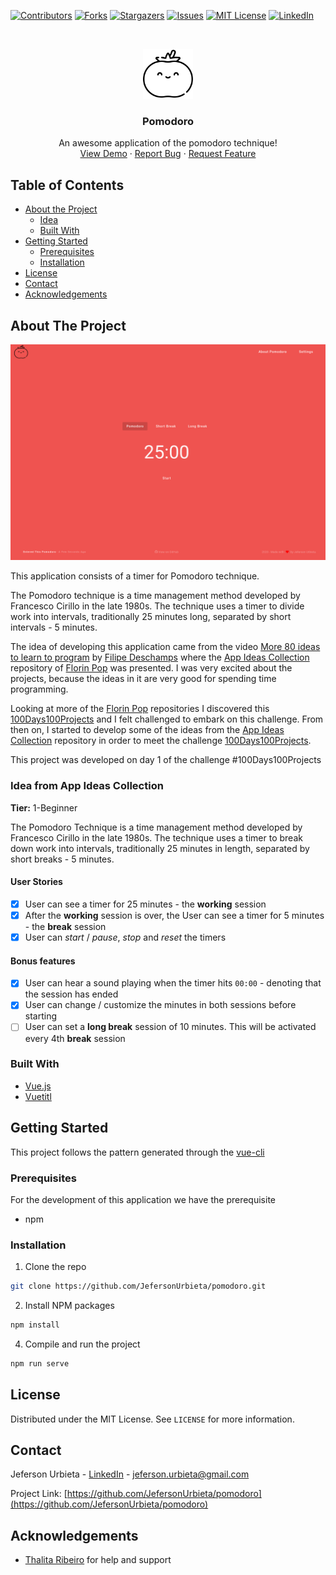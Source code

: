 <!-- PROJECT SHIELDS -->
<!--
*** I'm using markdown "reference style" links for readability.
*** Reference links are enclosed in brackets [ ] instead of parentheses ( ).
*** See the bottom of this document for the declaration of the reference variables
*** for contributors-url, forks-url, etc. This is an optional, concise syntax you may use.
*** https://www.markdownguide.org/basic-syntax/#reference-style-links
-->
[![Contributors][contributors-shield]][contributors-url]
[![Forks][forks-shield]][forks-url]
[![Stargazers][stars-shield]][stars-url]
[![Issues][issues-shield]][issues-url]
[![MIT License][license-shield]][license-url]
[![LinkedIn][linkedin-shield]][linkedin-url]


<!-- PROJECT LOGO -->
<br />
<p align="center">
  <a href="https://github.com/JefersonUrbieta/pomodoro">
    <img src="images/logo.svg" alt="Logo" width="80" height="80">
  </a>

  <h3 align="center">Pomodoro</h3>

  <p align="center">
    An awesome application of the pomodoro technique!
    <br />
    <a href="https://jefersonurbieta.github.io/pomodoro">View Demo</a>
    ·
    <a href="https://github.com/JefersonUrbieta/pomodoro/issues">Report Bug</a>
    ·
    <a href="https://github.com/JefersonUrbieta/pomodoro/issues">Request Feature</a>
  </p>
</p>

<!-- TABLE OF CONTENTS -->
## Table of Contents

* [About the Project](#about-the-project)
  * [Idea](#idea-from-app-ideas-collection)
  * [Built With](#built-with)
* [Getting Started](#getting-started)
  * [Prerequisites](#prerequisites)
  * [Installation](#installation)
* [License](#license)
* [Contact](#contact)
* [Acknowledgements](#acknowledgements)

<!-- ABOUT THE PROJECT -->
## About The Project

[![Product Name Screen Shot][product-screenshot]](https://example.com)

This application consists of a timer for Pomodoro technique.

The Pomodoro technique is a time management method developed by Francesco Cirillo in the late 1980s. 
The technique uses a timer to divide work into intervals, traditionally 25 minutes long, separated by short intervals - 5 minutes.

The idea of ​​developing this application came from the video [More 80 ideas to learn to program](https://www.youtube.com/watch?v=H4CCPaYLTWg&t) by [Filipe Deschamps](https://www.youtube.com/channel/UCU5JicSrEM5A63jkJ2QvGYw) where the [App Ideas Collection](https://github.com/florinpop17/app-ideas) repository of [Florin Pop](https://github.com/florinpop17) was presented. 
I was very excited about the projects, because the ideas in it are very good for spending time programming.

Looking at more of the [Florin Pop](https://github.com/florinpop17) repositories I discovered this [100Days100Projects](https://github.com/florinpop17/100Days100Projects) and I felt challenged to embark on this challenge.
From then on, I started to develop some of the ideas from the [App Ideas Collection](https://github.com/florinpop17/app-ideas) repository in order to meet the challenge [100Days100Projects](https://github.com/florinpop17/100Days100Projects).

This project was developed on day 1 of the challenge #100Days100Projects

### Idea from App Ideas Collection

**Tier:** 1-Beginner

The Pomodoro Technique is a time management method developed by Francesco Cirillo in the late 1980s. The technique uses a timer to break down work into intervals, traditionally 25 minutes in length, separated by short breaks - 5 minutes.

#### User Stories

-   [x] User can see a timer for 25 minutes - the **working** session
-   [x] After the **working** session is over, the User can see a timer for 5 minutes - the **break** session
-   [x] User can _start_ / _pause_, _stop_ and _reset_ the timers

#### Bonus features

-   [x] User can hear a sound playing when the timer hits `00:00` - denoting that the session has ended
-   [x] User can change / customize the minutes in both sessions before starting
-   [ ] User can set a **long break** session of 10 minutes. This will be activated every 4th **break** session

### Built With
* [Vue.js](https://vuejs.org)
* [Vuetitl](https://vuetifyjs.com)

<!-- GETTING STARTED -->
## Getting Started

This project follows the pattern generated through the [vue-cli](https://cli.vuejs.org)

### Prerequisites

For the development of this application we have the prerequisite
* npm

### Installation

1. Clone the repo
```sh
git clone https://github.com/JefersonUrbieta/pomodoro.git
```
2. Install NPM packages
```sh
npm install
```
4. Compile and run the project
```sh
npm run serve
```

<!-- LICENSE -->
## License

Distributed under the MIT License. See `LICENSE` for more information.

<!-- CONTACT -->
## Contact

Jeferson Urbieta - [LinkedIn](https://www.linkedin.com/in/jefersonurbieta) - jeferson.urbieta@gmail.com

Project Link: [https://github.com/JefersonUrbieta/pomodoro](https://github.com/JefersonUrbieta/pomodoro)

<!-- ACKNOWLEDGEMENTS -->
## Acknowledgements
* [Thalita Ribeiro](https://github.com/thalita12) for help and support

<!-- MARKDOWN LINKS & IMAGES -->
<!-- https://www.markdownguide.org/basic-syntax/#reference-style-links -->
[contributors-shield]: https://img.shields.io/github/contributors/JefersonUrbieta/pomodoro.svg?style=flat-square
[contributors-url]: https://github.com/JefersonUrbieta/pomodoro/graphs/contributors
[forks-shield]: https://img.shields.io/github/forks/JefersonUrbieta/pomodoro.svg?style=flat-square
[forks-url]: https://github.com/JefersonUrbieta/pomodoro/network/members
[stars-shield]: https://img.shields.io/github/stars/JefersonUrbieta/pomodoro.svg?style=flat-square
[stars-url]: https://github.com/JefersonUrbieta/pomodoro/stargazers
[issues-shield]: https://img.shields.io/github/issues/JefersonUrbieta/pomodoro.svg?style=flat-square
[issues-url]: https://github.com/JefersonUrbieta/pomodoro/issues
[license-shield]: https://img.shields.io/github/license/JefersonUrbieta/pomodoro.svg?style=flat-square
[license-url]: https://github.com/JefersonUrbieta/pomodoro/blob/master/LICENSE.txt
[linkedin-shield]: https://img.shields.io/badge/-LinkedIn-black.svg?style=flat-square&logo=linkedin&colorB=555
[linkedin-url]: https://www.linkedin.com/in/jefersonurbieta
[product-screenshot]: images/screenshot.png
